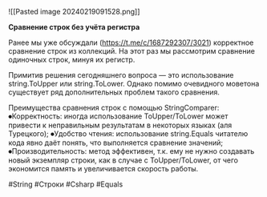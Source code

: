 ![[Pasted image 20240219091528.png]]

**Сравнение строк без учёта регистра**

Ранее мы уже обсуждали (https://t.me/c/1687292307/3021) корректное сравнение строк из коллекций. На этот раз мы рассмотрим сравнение одиночных строк, минуя их регистр.

Примитив решения сегодняшнего вопроса — это использование string.ToUpper или string.ToLower. Однако помимо очевидного моветона существует ряд дополнительных проблем такого сравнения.

Преимущества сравнения строк с помощью StringComparer:
⏺Корректность: иногда использование ToUpper/ToLower может привести к неправильным результатам в некоторых языках (аля Турецкого);
⏺Удобство чтения: использование string.Equals читателю кода явно даёт понять, что выполняется сравнение значений;
⏺Производительность: метод эффективен, т.к. ему не нужно создавать новый экземпляр строки, как в случае с ToUpper/ToLower, от чего экономится память и увеличивается скорость работы.

#String #Строки #Csharp  #Equals
